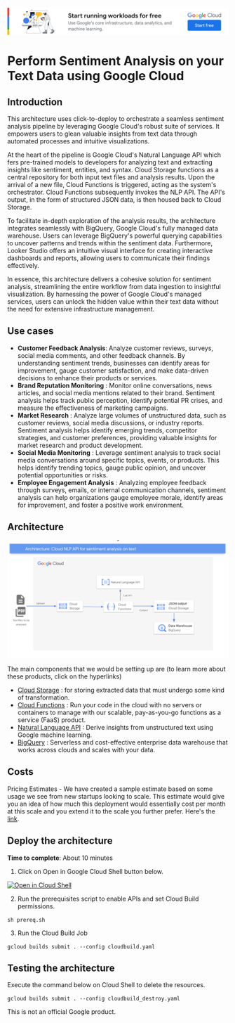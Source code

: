 [![banner](../banner.png)](https://cloud.google.com/?utm_source=github&utm_medium=referral&utm_campaign=GCP&utm_content=packages_repository_banner)

# Perform Sentiment Analysis on your Text Data using Google Cloud

## Introduction
This architecture uses click-to-deploy to orchestrate a seamless sentiment analysis pipeline by leveraging Google Cloud's robust suite of services. It empowers users to glean valuable insights from text data through automated processes and intuitive visualizations.

At the heart of the pipeline is Google Cloud's Natural Language API which fers pre-trained models to developers for analyzing text and extracting insights like sentiment, entities, and syntax. Cloud Storage functions as a central repository for both input text files and analysis results. Upon the arrival of a new file, Cloud Functions is triggered, acting as the system's orchestrator. Cloud Functions subsequently invokes the NLP API. The API's output, in the form of structured JSON data, is then housed back to Cloud Storage. 

To facilitate in-depth exploration of the analysis results, the architecture integrates seamlessly with BigQuery, Google Cloud's fully managed data warehouse. Users can leverage BigQuery's powerful querying capabilities to uncover patterns and trends within the sentiment data. Furthermore, Looker Studio offers an intuitive visual interface for creating interactive dashboards and reports, allowing users to communicate their findings effectively.

In essence, this architecture delivers a cohesive solution for sentiment analysis, streamlining the entire workflow from data ingestion to insightful visualization. By harnessing the power of Google Cloud's managed services, users can unlock the hidden value within their text data without the need for extensive infrastructure management.

## Use cases
* __Customer Feedback Analysis__: Analyze customer reviews, surveys, social media comments, and other feedback channels. By understanding sentiment trends, businesses can identify areas for improvement, gauge customer satisfaction, and make data-driven decisions to enhance their products or services.
* __Brand Reputation Monitoring__ : Monitor online conversations, news articles, and social media mentions related to their brand. Sentiment analysis helps track public perception, identify potential PR crises, and measure the effectiveness of marketing campaigns.
* __Market Research__ : Analyze large volumes of unstructured data, such as customer reviews, social media discussions, or industry reports. Sentiment analysis helps identify emerging trends, competitor strategies, and customer preferences, providing valuable insights for market research and product development.
* __Social Media Monitoring__ : Leverage sentiment analysis to track social media conversations around specific topics, events, or products. This helps identify trending topics, gauge public opinion, and uncover potential opportunities or risks.
* __Employee Engagement Analysis__ : Analyzing employee feedback through surveys, emails, or internal communication channels, sentiment analysis can help organizations gauge employee morale, identify areas for improvement, and foster a positive work environment.


## Architecture

<p align="center"><img src="assets/architecture.png"></p>

The main components that we would be setting up are (to learn more about these products, click on the hyperlinks)

* [Cloud Storage](https://cloud.google.com/storage) : for storing extracted data that must undergo some kind of transformation.
* [Cloud Functions](https://cloud.google.com/functions) : Run your code in the cloud with no servers or containers to manage with our scalable, pay-as-you-go functions as a service (FaaS) product.
* [Natural Language API](https://cloud.google.com/natural-language) : Derive insights from unstructured text using Google machine learning.
* [BigQuery](https://cloud.google.com/bigquery) : Serverless and cost-effective enterprise data warehouse that works across clouds and scales with your data.


## Costs

Pricing Estimates - We have created a sample estimate based on some usage we see from new startups looking to scale. This estimate would give you an idea of how much this deployment would essentially cost per month at this scale and you extend it to the scale you further prefer. Here's the [link](https://cloud.google.com/products/calculator/#id=17907c9a-d2d9-43c2-901d-028fd324a1b2).


## Deploy the architecture

**Time to complete**: About 10 minutes

1. Click on Open in Google Cloud Shell button below.

<a href="https://ssh.cloud.google.com/cloudshell/editor?shellonly=true&cloudshell_git_repo=https://github.com/GoogleCloudPlatform/click-to-deploy-solutions&cloudshell_workspace=nlp-sentiment-analysis&cloudshell_open_in_editor=terraform/terraform.tfvars" target="_new">
    <img alt="Open in Cloud Shell" src="https://gstatic.com/cloudssh/images/open-btn.svg">
</a>

2. Run the prerequisites script to enable APIs and set Cloud Build permissions.
```
sh prereq.sh
```

3. Run the Cloud Build Job
```
gcloud builds submit . --config cloudbuild.yaml
```

## Testing the architecture
Execute the command below on Cloud Shell to delete the resources.
```
gcloud builds submit . --config cloudbuild_destroy.yaml
```

This is not an official Google product.
